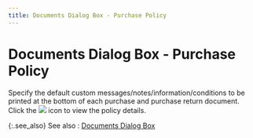 ```yaml
---
title: Documents Dialog Box - Purchase Policy
---
```


# Documents Dialog Box - Purchase Policy


Specify the default custom messages/notes/information/conditions to  be printed at the bottom of each purchase and purchase return document.  Click the ![]({{site.bp_baseurl}}/img/bp_notes_icon.gif) icon to view the policy details.


{:.see_also}
See also
: [Documents Dialog  Box]({{site.bp_baseurl}}/flow-ctrl/defs/rpt/documents_dialog_box.html)
